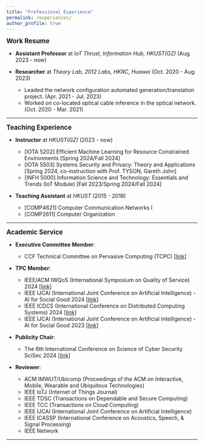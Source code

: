 ```yaml
---
title: "Professional Experience"
permalink: /experiences/
author_profile: true
---
```


<big>**Work Resume**</big>

- **Assistant Professor** at _IoT Thrust, Information Hub, HKUST(GZ)_ (Aug. 2023 - now)

- **Researcher** at _Theory Lab, 2012 Labs, HKRC, Huawei_ (Oct. 2020 - Aug. 2023)

  - Leaded the network configuration automated generation/translation project. (Apr. 2021 - Jul. 2023)
  - Worked on co-located optical cable inference in the optical network. (Oct. 2020 - Mar. 2021)

---

<big>**Teaching Experience**</big>

- **Instructor** at _HKUST(GZ)_ (2023 - now)

  - [IOTA 5202] Efficient Machine Learning for Resource Constrained Environments [Spring 2024/Fall 2024]
  - [IOTA 5503] Systems Security and Privacy: Theory and Applications [Spring 2024, co-instruction with Prof. TYSON, Gareth John]
  - [INFH 5000] Information Science and Technology: Essentials and Trends (IoT Module) [Fall 2023/Spring 2024/Fall 2024]

- **Teaching Assistant** at _HKUST_ (2015 - 2018)

  - [COMP4621] Computer Communication Networks I
  - [COMP2611] Computer Organization

---

<big>**Academic Service**</big>

- **Executive Committee Member**:

  - CCF Technical Committee on Pervasive Computing (TCPC) [[link]](https://www.ccf.org.cn/Chapters/TC/TC_Listing/TCPC/)

- **TPC Member**:

  - IEEE/ACM IWQoS (International Symposium on Quality of Service) 2024 [[link]](https://iwqos2024.ieee-iwqos.org/)
  - IEEE IJCAI (International Joint Conference on Artificial Intelligence) - AI for Social Good 2024 [[link]](https://ijcai24.org/call-for-papers-and-projects-ai-and-social-good/)
  - IEEE ICDCS (International Conference on Distributed Computing Systems) 2024 [[link]](https://icdcs2024.icdcs.org/)
  - IEEE IJCAI (International Joint Conference on Artificial Intelligence) - AI for Social Good 2023 [[link]](https://ijcai-23.org/ai-for-social-good-pcs/)

- **Publicity Chair**:

  - The 6th International Conference on Science of Cyber Security SciSec 2024 [[link]](https://scisec.org/)

- **Reviewer**:

  - ACM IMWUT/Ubicomp (Proceedings of the ACM on Interactive, Mobile, Wearable and Ubiquitous Technologies)
  - IEEE IoTJ (Internet of Things Journal)
  - IEEE TDSC (Transactions on Dependable and Secure Computing)
  - IEEE TCC (Transactions on Cloud Computing)
  - IEEE IJCAI (International Joint Conference on Artificial Intelligence)
  - IEEE ICASSP (International Conference on Acoustics, Speech, & Signal Processing)
  - IEEE Network

---
